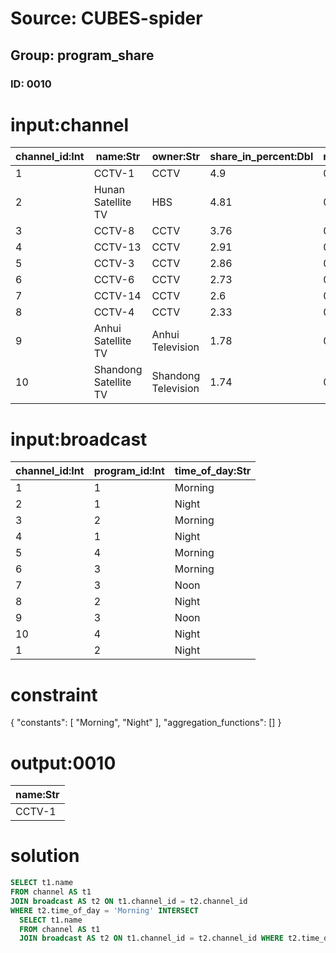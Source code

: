 # Source: CUBES-spider
## Group: program_share
### ID: 0010

# input:channel

| channel_id:Int | name:Str | owner:Str | share_in_percent:Dbl | rating_in_percent:Dbl |
|---|---|---|---|---|
| 1 | CCTV-1 | CCTV | 4.9 | 0.54 |
| 2 | Hunan Satellite TV | HBS | 4.81 | 0.53 |
| 3 | CCTV-8 | CCTV | 3.76 | 0.41 |
| 4 | CCTV-13 | CCTV | 2.91 | 0.32 |
| 5 | CCTV-3 | CCTV | 2.86 | 0.31 |
| 6 | CCTV-6 | CCTV | 2.73 | 0.3 |
| 7 | CCTV-14 | CCTV | 2.6 | 0.29 |
| 8 | CCTV-4 | CCTV | 2.33 | 0.26 |
| 9 | Anhui Satellite TV | Anhui Television | 1.78 | 0.2 |
| 10 | Shandong Satellite TV | Shandong Television | 1.74 | 0.19 |

# input:broadcast

| channel_id:Int | program_id:Int | time_of_day:Str |
|---|---|---|
| 1 | 1 | Morning |
| 2 | 1 | Night |
| 3 | 2 | Morning |
| 4 | 1 | Night |
| 5 | 4 | Morning |
| 6 | 3 | Morning |
| 7 | 3 | Noon |
| 8 | 2 | Night |
| 9 | 3 | Noon |
| 10 | 4 | Night |
| 1 | 2 | Night |

# constraint

{
  "constants": [
    "Morning",
    "Night"
  ],
  "aggregation_functions": []
}

# output:0010

| name:Str |
|---|
| CCTV-1 |

# solution

```sql
SELECT t1.name
FROM channel AS t1
JOIN broadcast AS t2 ON t1.channel_id = t2.channel_id
WHERE t2.time_of_day = 'Morning' INTERSECT
  SELECT t1.name
  FROM channel AS t1
  JOIN broadcast AS t2 ON t1.channel_id = t2.channel_id WHERE t2.time_of_day = 'Night'
```
